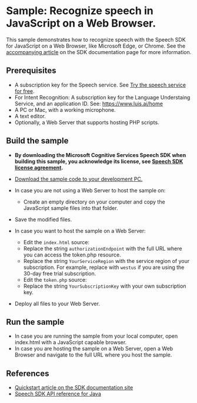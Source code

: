 # Sample: Recognize speech in JavaScript on a Web Browser.

This sample demonstrates how to recognize speech with the Speech SDK for JavaScript on a Web Browser, like Microsoft Edge, or Chrome.
See the [accompanying article](https://docs.microsoft.com/azure/cognitive-services/speech-service/quickstart-javascript) on the SDK documentation page for more information.

## Prerequisites

* A subscription key for the Speech service. See [Try the speech service for free](https://docs.microsoft.com/azure/cognitive-services/speech-service/get-started).
* For Intent Recognition: A subscription key for the Language Understaing Service, and an application ID. See: https://www.luis.ai/home
* A PC or Mac, with a working microphone.
* A text editor.
* Optionally, a Web Server that supports hosting PHP scripts.

## Build the sample

* **By downloading the Microsoft Cognitive Services Speech SDK when building this sample, you acknowledge its license, see [Speech SDK license agreement](https://docs.microsoft.com/azure/cognitive-services/speech-service/license).**
* [Download the sample code to your development PC.](../../README.md#get-the-samples)
* In case you are not using a Web Server to host the sample on:
  * Create an empty directory on your computer and copy the JavaScript sample files into that folder.
* Save the modified files.

* In case you want to host the sample on a Web Server:
  * Edit the `index.html` source:
  * Replace the string `authorizationEndpoint` with the full URL where you can access the token.php resource.
  * Replace the string `YourServiceRegion` with the service region of your subscription.
    For example, replace with `westus` if you are using the 30-day free trial subscription.
  * Edit the `token.php` source:
  * Replace the string `YourSubscriptionKey` with your own subscription key.
* Deploy all files to your Web Server.

## Run the sample

* In case you are running the sample from your local computer, open index.html with a JavaScript capable browser.
* In case you are hosting the sample on a Web Server, open a Web Browser and navigate to the full URL where you host the sample.

## References

* [Quickstart article on the SDK documentation site](https://docs.microsoft.com/azure/cognitive-services/speech-service/quickstart-java-jre)
* [Speech SDK API reference for Java](https://aka.ms/csspeech/javaref)
